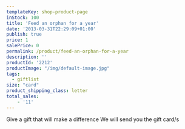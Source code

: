 ```yaml
---
templateKey: shop-product-page
inStock: 100
title: 'Feed an orphan for a year'
date: '2013-03-31T22:29:09+01:00'
publish: true
price: 1
salePrice: 0
permalink: /product/feed-an-orphan-for-a-year
description: ''
productId: '2212'
productImage: "/img/default-image.jpg"
tags:
  - giftlist
size: "card"
product_shipping_class: letter
total_sales:
    - '11'
---
```

Give a gift that will make a difference We will send you the gift card/s